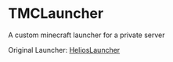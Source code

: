 # TMCLauncher
 A custom minecraft launcher for a private server


Original Launcher: [HeliosLauncher](https://github.com/dscalzi/HeliosLauncher)
